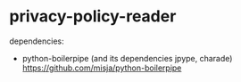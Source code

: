 privacy-policy-reader
=====================

dependencies:
- python-boilerpipe (and its dependencies jpype, charade) https://github.com/misja/python-boilerpipe

